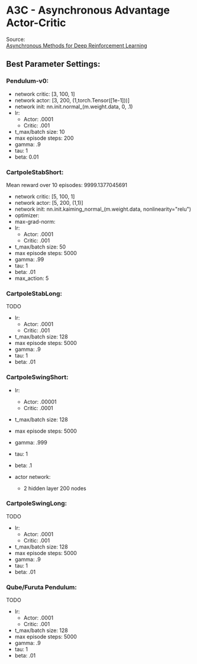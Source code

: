 # A3C - Asynchronous Advantage Actor-Critic 

Source:\
[Asynchronous Methods for Deep Reinforcement Learning
](https://arxiv.org/abs/1602.01783)


## Best Parameter Settings: 

### Pendulum-v0:  

- network critic: \[3, 100, 1\]
- network actor: \[3, 200, (1,torch.Tensor(\[1e-1\]))\]
- network init: nn.init.normal_(m.weight.data, 0, .1)
- lr: 
    - Actor: .0001
    - Critic: .001
- t_max/batch size: 10
- max episode steps: 200
- gamma: .9
- tau: 1
- beta: 0.01

### CartpoleStabShort:  

Mean reward over 10 episodes: 9999.1377045691

- network critic: \[5, 100, 1\]
- network actor: \[5, 200, (1,1)\]
- network init: nn.init.kaiming_normal_(m.weight.data, nonlinearity="relu")
- optimizer: 
- max-grad-norm: 
- lr: 
    - Actor: .0001
    - Critic: .001
- t_max/batch size: 50
- max episode steps: 5000
- gamma: .99
- tau: 1
- beta: .01
- max_action: 5
    
### CartpoleStabLong:  
TODO

- lr: 
    - Actor: .0001
    - Critic: .001
- t_max/batch size: 128
- max episode steps: 5000
- gamma: .9
- tau: 1
- beta: .01

### CartpoleSwingShort:  

- lr: 
    - Actor: .00001
    - Critic: .0001
- t_max/batch size: 128
- max episode steps: 5000
- gamma: .999
- tau: 1
- beta: .1

- actor network: 
    - 2 hidden layer 200 nodes

### CartpoleSwingLong:  
TODO

- lr: 
    - Actor: .0001
    - Critic: .001
- t_max/batch size: 128
- max episode steps: 5000
- gamma: .9
- tau: 1
- beta: .01

### Qube/Furuta Pendulum:  
TODO

- lr: 
    - Actor: .0001
    - Critic: .001
- t_max/batch size: 128
- max episode steps: 5000
- gamma: .9
- tau: 1
- beta: .01